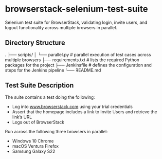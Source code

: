 # browserstack-selenium-test-suite

Selenium test suite for BrowserStack, validating login, invite users, and logout functionality across multiple browsers in parallel.

## Directory Structure
.
├── scripts/
│ └── parallel.py                      # parallel execution of test cases across multiple browsers
├── requirements.txt                   # lists the required Python packages for the project
├── Jenkinsfile                        # defines the configuration and steps for the Jenkins pipeline
└── README.md
## Test Suite Description

The suite contains a test doing the following:

- Log into www.browserstack.com using your trial credentials
- Assert that the homepage includes a link to Invite Users and retrieve the link’s URL
- Logs out of BrowserStack

Run across the following three browsers in parallel:

- Windows 10 Chrome
- macOS Ventura Firefox
- Samsung Galaxy S22
